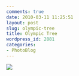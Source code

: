 ```yaml
---
comments: true
date: 2010-03-11 11:25:51
layout: post
slug: olympic-tree
title: Olympic Tree
wordpress_id: 2881
categories:
- PhotoBlog
---
```


![](http://ryanfitzer.com/main/wp-content/uploads/2010/03/velvia-100-x-process-4.jpg)
